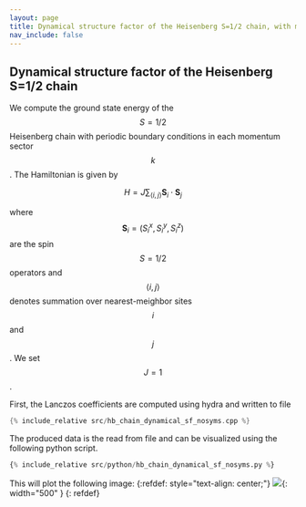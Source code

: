 ```yaml
---
layout: page
title: Dynamical structure factor of the Heisenberg S=1/2 chain, with momentum conservation
nav_include: false
---
```

## Dynamical structure factor of the Heisenberg S=1/2 chain

We compute the ground state energy of the $$S=1/2$$ Heisenberg chain with periodic boundary conditions in each momentum sector $$k$$. The Hamiltonian is given by

$$ H = J\sum_{\langle i,j \rangle} \mathbf{S}_i \cdot \mathbf{S}_j$$

where $$\mathbf{S}_i = (S_i^x, S_i^y, S_i^z)$$ are the spin $$S=1/2$$ operators and $$\langle i,j \rangle$$ denotes summation over nearest-meighbor sites $$i$$ and $$j$$. We set $$J=1$$.

First, the Lanczos coefficients are computed using hydra and written to file
```c++
{% include_relative src/hb_chain_dynamical_sf_nosyms.cpp %}
```
The produced data is the read from file and can be visualized using the following python script.
```python
{% include_relative src/python/hb_chain_dynamical_sf_nosyms.py %}
```

This will plot the following image:
{:refdef: style="text-align: center;"}
![]({{site.baseurl}}/assets/img/hb_chain_dynamical_sf.png){: width="500" }
{: refdef}